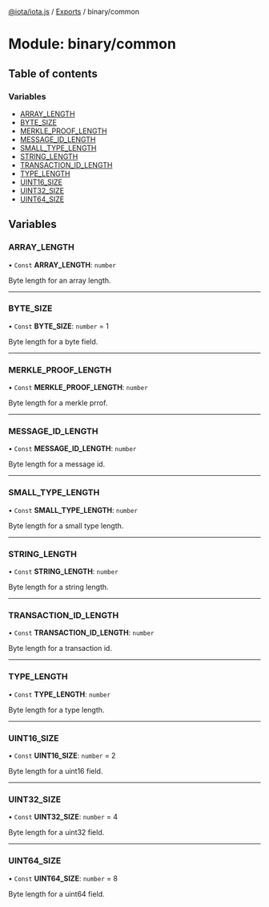 [@iota/iota.js](../README.md) / [Exports](../modules.md) / binary/common

# Module: binary/common

## Table of contents

### Variables

- [ARRAY\_LENGTH](binary_common.md#array_length)
- [BYTE\_SIZE](binary_common.md#byte_size)
- [MERKLE\_PROOF\_LENGTH](binary_common.md#merkle_proof_length)
- [MESSAGE\_ID\_LENGTH](binary_common.md#message_id_length)
- [SMALL\_TYPE\_LENGTH](binary_common.md#small_type_length)
- [STRING\_LENGTH](binary_common.md#string_length)
- [TRANSACTION\_ID\_LENGTH](binary_common.md#transaction_id_length)
- [TYPE\_LENGTH](binary_common.md#type_length)
- [UINT16\_SIZE](binary_common.md#uint16_size)
- [UINT32\_SIZE](binary_common.md#uint32_size)
- [UINT64\_SIZE](binary_common.md#uint64_size)

## Variables

### ARRAY\_LENGTH

• `Const` **ARRAY\_LENGTH**: `number`

Byte length for an array length.

___

### BYTE\_SIZE

• `Const` **BYTE\_SIZE**: `number` = 1

Byte length for a byte field.

___

### MERKLE\_PROOF\_LENGTH

• `Const` **MERKLE\_PROOF\_LENGTH**: `number`

Byte length for a merkle prrof.

___

### MESSAGE\_ID\_LENGTH

• `Const` **MESSAGE\_ID\_LENGTH**: `number`

Byte length for a message id.

___

### SMALL\_TYPE\_LENGTH

• `Const` **SMALL\_TYPE\_LENGTH**: `number`

Byte length for a small type length.

___

### STRING\_LENGTH

• `Const` **STRING\_LENGTH**: `number`

Byte length for a string length.

___

### TRANSACTION\_ID\_LENGTH

• `Const` **TRANSACTION\_ID\_LENGTH**: `number`

Byte length for a transaction id.

___

### TYPE\_LENGTH

• `Const` **TYPE\_LENGTH**: `number`

Byte length for a type length.

___

### UINT16\_SIZE

• `Const` **UINT16\_SIZE**: `number` = 2

Byte length for a uint16 field.

___

### UINT32\_SIZE

• `Const` **UINT32\_SIZE**: `number` = 4

Byte length for a uint32 field.

___

### UINT64\_SIZE

• `Const` **UINT64\_SIZE**: `number` = 8

Byte length for a uint64 field.
